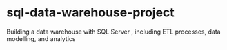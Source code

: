 # sql-data-warehouse-project
Building a data warehouse with SQL Server , including ETL processes, data modelling, and analytics
